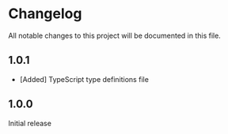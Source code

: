 # Changelog
All notable changes to this project will be documented in this file.

## 1.0.1

* [Added] TypeScript type definitions file

## 1.0.0

Initial release
